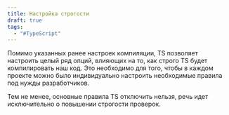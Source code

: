 ```yaml
---
title: Настройка строгости
draft: true
tags:
  - "#TypeScript"
---
```

Помимо указанных ранее настроек компиляции, TS позволяет настроить целый ряд опций, влияющих на то, как строго TS будет компилировать наш код. Это необходимо для того, чтобы в каждом проекте можно было индивидуально настроить необходимые правила под нужды разработчиков. 

Тем не менее, основные правила TS отключить нельзя, речь идет исключительно о повышении строгости проверок.
